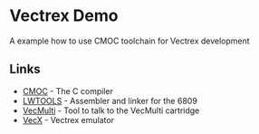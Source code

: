 # Vectrex Demo

A example how to use CMOC toolchain for Vectrex development

## Links

* [CMOC](http://perso.b2b2c.ca/sarrazip/dev/cmoc.html) - The C compiler
* [LWTOOLS](http://lwtools.projects.l-w.ca/) - Assembler and linker for the 6809
* [VecMulti](https://github.com/nanoflite/vecmulti) - Tool to talk to the VecMulti cartridge
* [VecX](https://github.com/optixx/vecx) - Vectrex emulator
